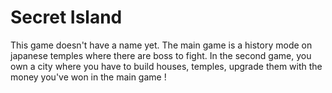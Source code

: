 # Secret Island
This game doesn't have a name yet. The main game is a history mode on japanese temples where there are boss to fight. In the second game, you own a city where you have to build houses, temples, upgrade them with the money you've won in the main game !

